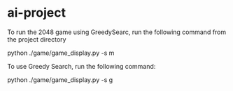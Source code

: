 # ai-project

To run the 2048 game using GreedySearc, run the following command from the project directory

python ./game/game_display.py -s m

To use Greedy Search, run the following command:

python ./game/game_display.py -s g
